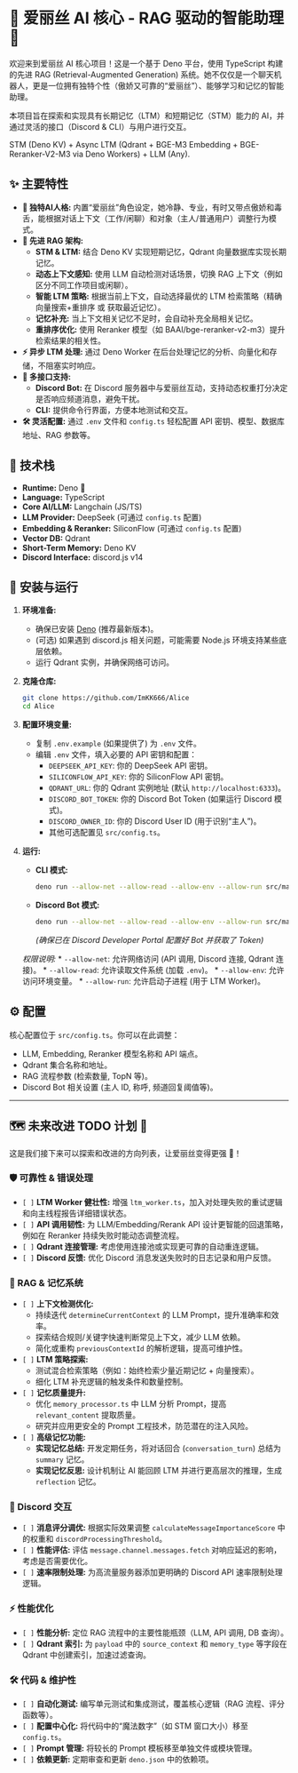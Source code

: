 # 🤖 爱丽丝 AI 核心 - RAG 驱动的智能助理 🧠

欢迎来到爱丽丝 AI 核心项目！这是一个基于 Deno 平台，使用 TypeScript 构建的先进
RAG (Retrieval-Augmented Generation)
系统。她不仅仅是一个聊天机器人，更是一位拥有独特个性（傲娇又可靠的“爱丽丝”）、能够学习和记忆的智能助理。

本项目旨在探索和实现具有长期记忆（LTM）和短期记忆（STM）能力的
AI，并通过灵活的接口（Discord & CLI）与用户进行交互。

STM (Deno KV) + Async LTM (Qdrant + BGE-M3 Embedding + BGE-Reranker-V2-M3 via
Deno Workers) + LLM (Any).

## ✨ 主要特性

- **👤 独特AI人格:**
  内置“爱丽丝”角色设定，她冷静、专业，有时又带点傲娇和毒舌，能根据对话上下文（工作/闲聊）和对象（主人/普通用户）调整行为模式。
- **🧠 先进 RAG 架构:**
  - **STM & LTM:** 结合 Deno KV 实现短期记忆，Qdrant 向量数据库实现长期记忆。
  - **动态上下文感知:** 使用 LLM 自动检测对话场景，切换 RAG
    上下文（例如区分不同工作项目或闲聊）。
  - **智能 LTM 策略:** 根据当前上下文，自动选择最优的 LTM
    检索策略（精确向量搜索+重排序 或 获取最近记忆）。
  - **记忆补充:** 当上下文相关记忆不足时，会自动补充全局相关记忆。
  - **重排序优化:** 使用 Reranker 模型（如
    BAAI/bge-reranker-v2-m3）提升检索结果的相关性。
- **⚡ 异步 LTM 处理:** 通过 Deno Worker
  在后台处理记忆的分析、向量化和存储，不阻塞实时响应。
- **🔌 多接口支持:**
  - **Discord Bot:** 在 Discord
    服务器中与爱丽丝互动，支持动态权重打分决定是否响应频道消息，避免干扰。
  - **CLI:** 提供命令行界面，方便本地测试和交互。
- **🛠️ 灵活配置:** 通过 `.env` 文件和 `config.ts` 轻松配置 API
  密钥、模型、数据库地址、RAG 参数等。

## 🚀 技术栈

- **Runtime:** Deno 🦕
- **Language:** TypeScript
- **Core AI/LLM:** Langchain (JS/TS)
- **LLM Provider:** DeepSeek (可通过 `config.ts` 配置)
- **Embedding & Reranker:** SiliconFlow (可通过 `config.ts` 配置)
- **Vector DB:** Qdrant
- **Short-Term Memory:** Deno KV
- **Discord Interface:** discord.js v14

## 🔧 安装与运行

1. **环境准备:**
   - 确保已安装 [Deno](https://deno.land/) (推荐最新版本)。
   - (可选) 如果遇到 discord.js 相关问题，可能需要 Node.js
     环境支持某些底层依赖。
   - 运行 Qdrant 实例，并确保网络可访问。

2. **克隆仓库:**
   ```bash
   git clone https://github.com/ImKK666/Alice
   cd Alice
   ```

3. **配置环境变量:**
   - 复制 `.env.example` (如果提供了) 为 `.env` 文件。
   - 编辑 `.env` 文件，填入必要的 API 密钥和配置：
     - `DEEPSEEK_API_KEY`: 你的 DeepSeek API 密钥。
     - `SILICONFLOW_API_KEY`: 你的 SiliconFlow API 密钥。
     - `QDRANT_URL`: 你的 Qdrant 实例地址 (默认 `http://localhost:6333`)。
     - `DISCORD_BOT_TOKEN`: 你的 Discord Bot Token (如果运行 Discord 模式)。
     - `DISCORD_OWNER_ID`: 你的 Discord User ID (用于识别“主人”)。
     - 其他可选配置见 `src/config.ts`。

4. **运行:**
   - **CLI 模式:**
     ```bash
     deno run --allow-net --allow-read --allow-env --allow-run src/main.ts
     ```
   - **Discord Bot 模式:**
     ```bash
     deno run --allow-net --allow-read --allow-env --allow-run src/main.ts --discord
     ```
     _(确保已在 Discord Developer Portal 配置好 Bot 并获取了 Token)_

   _权限说明:_ * `--allow-net`: 允许网络访问 (API 调用, Discord 连接, Qdrant
   连接)。 * `--allow-read`: 允许读取文件系统 (加载 `.env`)。 * `--allow-env`:
   允许访问环境变量。 * `--allow-run`: 允许启动子进程 (用于 LTM Worker)。

## ⚙️ 配置

核心配置位于 `src/config.ts`。你可以在此调整：

- LLM, Embedding, Reranker 模型名称和 API 端点。
- Qdrant 集合名称和地址。
- RAG 流程参数 (检索数量, TopN 等)。
- Discord Bot 相关设置 (主人 ID, 称呼, 频道回复阈值等)。

---

## 🗺️ 未来改进 TODO 计划 🚧

这是我们接下来可以探索和改进的方向列表，让爱丽丝变得更强 💪！

### 🛡️ 可靠性 & 错误处理

- `[ ]` **LTM Worker 健壮性:** 增强
  `ltm_worker.ts`，加入对处理失败的重试逻辑和向主线程报告详细错误状态。
- `[ ]` **API 调用韧性:** 为 LLM/Embedding/Rerank API
  设计更智能的回退策略，例如在 Reranker 持续失败时能动态调整流程。
- `[ ]` **Qdrant 连接管理:** 考虑使用连接池或实现更可靠的自动重连逻辑。
- `[ ]` **Discord 反馈:** 优化 Discord 消息发送失败时的日志记录和用户反馈。

### 🧠 RAG & 记忆系统

- `[ ]` **上下文检测优化:**
  - 持续迭代 `determineCurrentContext` 的 LLM Prompt，提升准确率和效率。
  - 探索结合规则/关键字快速判断常见上下文，减少 LLM 依赖。
  - 简化或重构 `previousContextId` 的解析逻辑，提高可维护性。
- `[ ]` **LTM 策略探索:**
  - 测试混合检索策略（例如：始终检索少量近期记忆 + 向量搜索）。
  - 细化 LTM 补充逻辑的触发条件和数量控制。
- `[ ]` **记忆质量提升:**
  - 优化 `memory_processor.ts` 中 LLM 分析 Prompt，提高 `relevant_content`
    提取质量。
  - 研究并应用更安全的 Prompt 工程技术，防范潜在的注入风险。
- `[ ]` **高级记忆功能:**
  - **实现记忆总结:** 开发定期任务，将对话回合 (`conversation_turn`) 总结为
    `summary` 记忆。
  - **实现记忆反思:** 设计机制让 AI 能回顾 LTM 并进行更高层次的推理，生成
    `reflection` 记忆。

### 🤖 Discord 交互

- `[ ]` **消息评分调优:** 根据实际效果调整 `calculateMessageImportanceScore`
  中的权重和 `discordProcessingThreshold`。
- `[ ]` **性能评估:** 评估 `message.channel.messages.fetch`
  对响应延迟的影响，考虑是否需要优化。
- `[ ]` **速率限制处理:** 为高流量服务器添加更明确的 Discord API
  速率限制处理逻辑。

### ⚡ 性能优化

- `[ ]` **性能分析:** 定位 RAG 流程中的主要性能瓶颈（LLM, API 调用, DB 查询）。
- `[ ]` **Qdrant 索引:** 为 `payload` 中的 `source_context` 和 `memory_type`
  等字段在 Qdrant 中创建索引，加速过滤查询。

### 🛠️ 代码 & 维护性

- `[ ]` **自动化测试:** 编写单元测试和集成测试，覆盖核心逻辑（RAG
  流程、评分函数等）。
- `[ ]` **配置中心化:** 将代码中的“魔法数字”（如 STM 窗口大小）移至
  `config.ts`。
- `[ ]` **Prompt 管理:** 将较长的 Prompt 模板移至单独文件或模块管理。
- `[ ]` **依赖更新:** 定期审查和更新 `deno.json` 中的依赖项。
